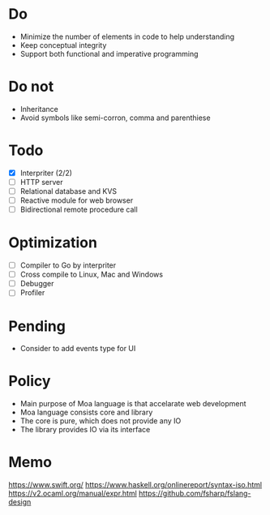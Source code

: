 # Do
- Minimize the number of elements in code to help understanding
- Keep conceptual integrity
- Support both functional and imperative programming

# Do not
- Inheritance
- Avoid symbols like semi-corron, comma and parenthiese

# Todo
- [x] Interpriter (2/2)
- [ ] HTTP server
- [ ] Relational database and KVS
- [ ] Reactive module for web browser
- [ ] Bidirectional remote procedure call

# Optimization
- [ ] Compiler to Go by interpriter
- [ ] Cross compile to Linux, Mac and Windows
- [ ] Debugger
- [ ] Profiler

# Pending
- Consider to add events type for UI

# Policy
- Main purpose of Moa language is that accelarate web development
- Moa language consists core and library
- The core is pure, which does not provide any IO
- The library provides IO via its interface

# Memo
https://www.swift.org/
https://www.haskell.org/onlinereport/syntax-iso.html
https://v2.ocaml.org/manual/expr.html
https://github.com/fsharp/fslang-design
